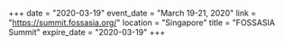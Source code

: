 +++
date = "2020-03-19"
event_date = "March 19-21, 2020"
link = "https://summit.fossasia.org/"
location = "Singapore"
title = "FOSSASIA Summit"
expire_date = "2020-03-19"
+++
